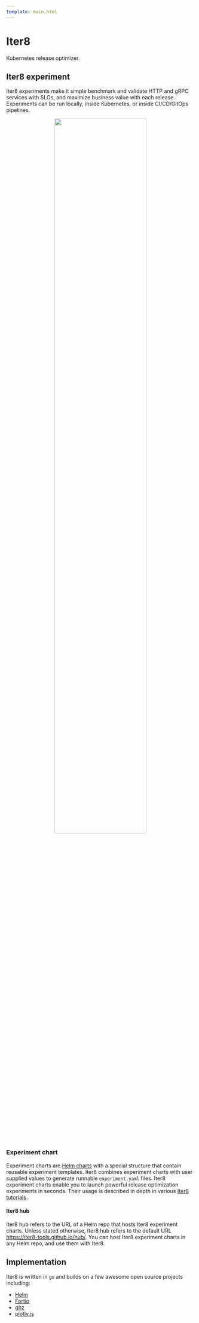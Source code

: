 ```yaml
---
template: main.html
---
```


# Iter8

Kubernetes release optimizer.

## Iter8 experiment
Iter8 experiments make it simple benchmark and validate HTTP and gRPC services with SLOs, and maximize business value with each release. Experiments can be run locally, inside Kubernetes, or inside CI/CD/GitOps pipelines.

<p align='center'>
  <img alt-text="load-test-http" src="../../images/iter8-intro-dark.png" width="70%" />
</p>

### Experiment chart
Experiment charts are [Helm charts](https://helm.sh/docs/topics/charts/) with a special structure that contain reusable experiment templates. Iter8 combines experiment charts with user supplied values to generate runnable `experiment.yaml` files. Iter8 experiment charts enable you to launch powerful release optimization experiments in seconds. Their usage is described in depth in various [Iter8 tutorials](../tutorials/load-test-http/usage.md).

#### Iter8 hub
Iter8 hub refers to the URL of a Helm repo that hosts Iter8 experiment charts. Unless stated otherwise, Iter8 hub refers to the default URL https://iter8-tools.github.io/hub/. You can host Iter8 experiment charts in any Helm repo, and use them with Iter8.

## Implementation
Iter8 is written in `go` and builds on a few awesome open source projects including:

- [Helm](https://helm.sh)
- [Fortio](https://github.com/fortio/fortio)
- [ghz](https://ghz.sh)
- [plotly.js](https://github.com/plotly/plotly.js)
